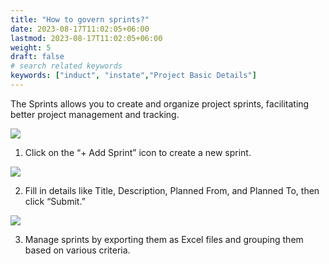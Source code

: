 ```yaml
---
title: "How to govern sprints?"
date: 2023-08-17T11:02:05+06:00
lastmod: 2023-08-17T11:02:05+06:00
weight: 5
draft: false
# search related keywords
keywords: ["induct", "instate","Project Basic Details"]
---
```


The Sprints allows you to create and organize project sprints, facilitating better project management and tracking.


![](https://storage.googleapis.com/ktern-public-files/product-documentation/Digital%20Projects/Project%20Settings/12_Sprints.png)

1.	Click on the “+ Add Sprint” icon to create a new sprint. 

![](https://storage.googleapis.com/ktern-public-files/product-documentation/Digital%20Projects/Project%20Settings/13_Sprints_Add.png)

2.	Fill in details like Title, Description, Planned From, and Planned To, then click “Submit.” 

![](https://storage.googleapis.com/ktern-public-files/product-documentation/Digital%20Projects/Project%20Settings/14_Sprint_Submit.png)

3.	Manage sprints by exporting them as Excel files and grouping them based on various criteria.

